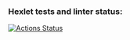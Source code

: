 ### Hexlet tests and linter status:
[![Actions Status](https://github.com/Gaika73/python-project-49/workflows/hexlet-check/badge.svg)](https://github.com/Gaika73/python-project-49/actions)